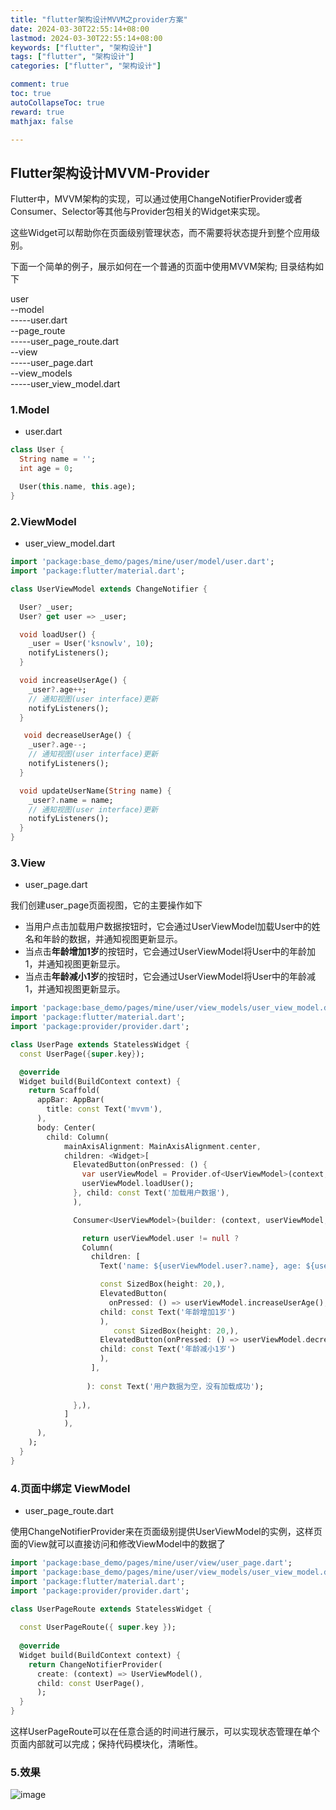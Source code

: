 ```yaml
---
title: "flutter架构设计MVVM之provider方案"
date: 2024-03-30T22:55:14+08:00
lastmod: 2024-03-30T22:55:14+08:00
keywords: ["flutter", "架构设计"]
tags: ["flutter", "架构设计"]
categories: ["flutter", "架构设计"]

comment: true
toc: true
autoCollapseToc: true
reward: true
mathjax: false

---
```


<!--more-->

## Flutter架构设计MVVM-Provider


Flutter中，MVVM架构的实现，可以通过使用ChangeNotifierProvider或者Consumer、Selector等其他与Provider包相关的Widget来实现。

这些Widget可以帮助你在页面级别管理状态，而不需要将状态提升到整个应用级别。

下面一个简单的例子，展示如何在一个普通的页面中使用MVVM架构;
目录结构如下

user \
--model \
-----user.dart \
--page_route \
-----user_page_route.dart \
--view \
-----user_page.dart \
--view_models \
-----user_view_model.dart 

### 1.Model

* user.dart

```dart
class User {
  String name = '';
  int age = 0;

  User(this.name, this.age);
}


```

### 2.ViewModel

* user_view_model.dart

```dart
import 'package:base_demo/pages/mine/user/model/user.dart';
import 'package:flutter/material.dart';

class UserViewModel extends ChangeNotifier {

  User? _user;
  User? get user => _user;

  void loadUser() {
    _user = User('ksnowlv', 10);
    notifyListeners();
  }

  void increaseUserAge() {
    _user?.age++;
    // 通知视图(user interface)更新
    notifyListeners();
  }

   void decreaseUserAge() {
    _user?.age--;
    // 通知视图(user interface)更新
    notifyListeners();
  }

  void updateUserName(String name) {
    _user?.name = name;
    // 通知视图(user interface)更新
    notifyListeners();
  }
}
```

### 3.View

* user_page.dart

我们创建user_page页面视图，它的主要操作如下

* 当用户点击加载用户数据按钮时，它会通过UserViewModel加载User中的姓名和年龄的数据，并通知视图更新显示。
* 当点击**年龄增加1岁**的按钮时，它会通过UserViewModel将User中的年龄加1，并通知视图更新显示。
* 当点击**年龄减小1岁**的按钮时，它会通过UserViewModel将User中的年龄减1，并通知视图更新显示。


```dart
import 'package:base_demo/pages/mine/user/view_models/user_view_model.dart';
import 'package:flutter/material.dart';
import 'package:provider/provider.dart';

class UserPage extends StatelessWidget {
  const UserPage({super.key});

  @override
  Widget build(BuildContext context) {
    return Scaffold(
      appBar: AppBar(
        title: const Text('mvvm'),
      ),
      body: Center(
        child: Column(
            mainAxisAlignment: MainAxisAlignment.center, 
            children: <Widget>[
              ElevatedButton(onPressed: () {
                var userViewModel = Provider.of<UserViewModel>(context, listen: false);
                userViewModel.loadUser();
              }, child: const Text('加载用户数据'), 
              ),

              Consumer<UserViewModel>(builder: (context, userViewModel, child) {

                return userViewModel.user != null ? 
                Column(
                  children: [
                    Text('name: ${userViewModel.user?.name}, age: ${userViewModel.user?.age}'),

                    const SizedBox(height: 20,), 
                    ElevatedButton(
                      onPressed: () => userViewModel.increaseUserAge(), 
                    child: const Text('年龄增加1岁')
                    ),
                       const SizedBox(height: 20,), 
                    ElevatedButton(onPressed: () => userViewModel.decreaseUserAge(), 
                    child: const Text('年龄减小1岁')
                    ),
                  ],
                  
                 ): const Text('用户数据为空，没有加载成功');
                
              },),
            ]
            ),
      ),
    );
  }
}

```

### 4.页面中绑定 ViewModel

* user_page_route.dart

使用ChangeNotifierProvider来在页面级别提供UserViewModel的实例，这样页面的View就可以直接访问和修改ViewModel中的数据了

```dart
import 'package:base_demo/pages/mine/user/view/user_page.dart';
import 'package:base_demo/pages/mine/user/view_models/user_view_model.dart';
import 'package:flutter/material.dart';
import 'package:provider/provider.dart';
    
class UserPageRoute extends StatelessWidget {

  const UserPageRoute({ super.key });
  
  @override
  Widget build(BuildContext context) {
    return ChangeNotifierProvider(
      create: (context) => UserViewModel(),
      child: const UserPage(),
      );
  }
}

```

这样UserPageRoute可以在任意合适的时间进行展示，可以实现状态管理在单个页面内部就可以完成；保持代码模块化，清晰性。

### 5.效果
![image](/images/flutter/flutter架构设计MVVM之provider方案/result.png)